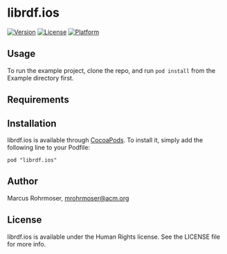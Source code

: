 # librdf.ios

[![Version](https://img.shields.io/cocoapods/v/librdf.ios.svg?style=flat)](http://cocoadocs.org/docsets/librdf.ios)
[![License](https://img.shields.io/cocoapods/l/librdf.ios.svg?style=flat)](http://cocoadocs.org/docsets/librdf.ios)
[![Platform](https://img.shields.io/cocoapods/p/librdf.ios.svg?style=flat)](http://cocoadocs.org/docsets/librdf.ios)

## Usage

To run the example project, clone the repo, and run `pod install` from the Example directory first.

## Requirements

## Installation

librdf.ios is available through [CocoaPods](http://cocoapods.org). To install
it, simply add the following line to your Podfile:

    pod "librdf.ios"

## Author

Marcus Rohrmoser, mrohrmoser@acm.org

## License

librdf.ios is available under the Human Rights license. See the LICENSE file for more info.

